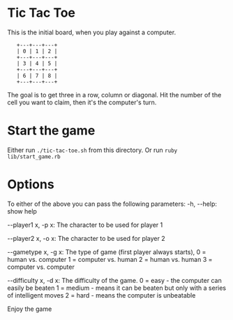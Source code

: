 # Tic Tac Toe

This is the initial board, when you play against a computer.

       +---+---+---+
       | 0 | 1 | 2 |
       +---+---+---+
       | 3 | 4 | 5 |
       +---+---+---+
       | 6 | 7 | 8 |
       +---+---+---+
	   
The goal is to get three in a row, column or diagonal.
Hit the number of the cell you want to claim, then it's the computer's turn.

# Start the game

Either run `./tic-tac-toe.sh` from this directory.
Or run `ruby lib/start_game.rb`

# Options

To either of the above you can pass the following parameters:
  -h, --help:
    show help

  --player1 x, -p x:
    The character to be used for player 1

  --player2 x, -o x:
    The character to be used for player 2

  --gametype x, -g x:
    The type of game (first player always starts), 
      0 = human vs. computer
      1 = computer vs. human
      2 = human vs. human
      3 = computer vs. computer

  --difficulty x, -d x:
    The difficulty of the game.
      0 = easy - the computer can easily be beaten
      1 = medium - means it can be beaten but only with a series of intelligent moves
      2 = hard - means the computer is unbeatable

Enjoy the game